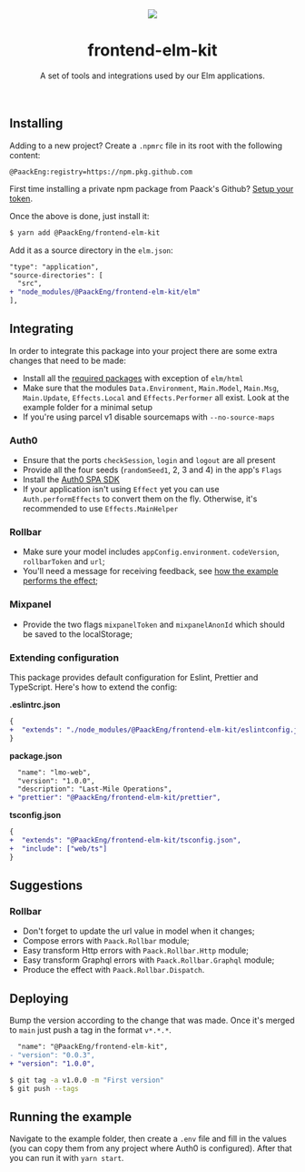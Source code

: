 <div align="center">
  <img src="https://repository-images.githubusercontent.com/358355444/10442e00-b1b6-11eb-98c7-90c0f758b844">
  <h1>frontend-elm-kit</h1>
  A set of tools and integrations used by our Elm applications.
</div>
<br>
<br>

## Installing

Adding to a new project? Create a `.npmrc` file in its root with the following content:

```
@PaackEng:registry=https://npm.pkg.github.com
```

First time installing a private npm package from Paack's Github? [Setup your token](https://docs.github.com/en/packages/working-with-a-github-packages-registry/working-with-the-npm-registry#authenticating-with-a-personal-access-token).

Once the above is done, just install it:

```bash
$ yarn add @PaackEng/frontend-elm-kit
```

Add it as a source directory in the `elm.json`:

```diff
"type": "application",
"source-directories": [
  "src",
+ "node_modules/@PaackEng/frontend-elm-kit/elm"
],
```

## Integrating

In order to integrate this package into your project there are some extra changes that need to be made:

- Install all the [required packages](https://github.com/PaackEng/frontend-elm-kit/blob/main/example/elm.json) with exception of `elm/html`
- Make sure that the modules `Data.Environment`, `Main.Model`, `Main.Msg`, `Main.Update`, `Effects.Local` and `Effects.Performer` all exist. Look at the example folder for a minimal setup
- If you're using parcel v1 disable sourcemaps with `--no-source-maps`

### Auth0

- Ensure that the ports `checkSession`, `login` and `logout` are all present
- Provide all the four seeds (`randomSeed1`, 2, 3 and 4) in the app's `Flags`
- Install the [Auth0 SPA SDK](https://github.com/auth0/auth0-spa-js)
- If your application isn't using `Effect` yet you can use `Auth.performEffects` to convert them on the fly. Otherwise, it's recommended to use `Effects.MainHelper`

### Rollbar

- Make sure your model includes `appConfig.environment`. `codeVersion`, `rollbarToken` and `url`;
- You'll need a message for receiving feedback, see [how the example performs the effect](https://github.com/PaackEng/frontend-elm-kit/blob/main/example/src/Effects/LocalPerformer.elm);

### Mixpanel

- Provide the two flags `mixpanelToken` and `mixpanelAnonId` which should be saved to the localStorage;

### Extending configuration

This package provides default configuration for Eslint, Prettier and TypeScript. Here's how to extend the config:

**.eslintrc.json**

```diff
{
+  "extends": "./node_modules/@PaackEng/frontend-elm-kit/eslintconfig.json"
}
```

**package.json**

```diff
  "name": "lmo-web",
  "version": "1.0.0",
  "description": "Last-Mile Operations",
+ "prettier": "@PaackEng/frontend-elm-kit/prettier",
```

**tsconfig.json**

```diff
{
+  "extends": "@PaackEng/frontend-elm-kit/tsconfig.json",
+  "include": ["web/ts"]
}
```

## Suggestions

### Rollbar

- Don't forget to update the url value in model when it changes;
- Compose errors with `Paack.Rollbar` module;
- Easy transform Http errors with `Paack.Rollbar.Http` module;
- Easy transform Graphql errors with `Paack.Rollbar.Graphql` module;
- Produce the effect with `Paack.Rollbar.Dispatch`.

## Deploying

Bump the version according to the change that was made. Once it's merged to `main` just push a tag in the format `v*.*.*`.

```diff
  "name": "@PaackEng/frontend-elm-kit",
- "version": "0.0.3",
+ "version": "1.0.0",
```

```bash
$ git tag -a v1.0.0 -m "First version"
$ git push --tags
```

## Running the example

Navigate to the example folder, then create a `.env` file and fill in the values (you can copy them from any project where Auth0 is configured). After that you can run it with `yarn start`.
